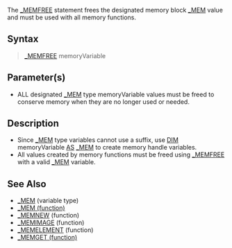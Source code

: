 The [_MEMFREE](_MEMFREE) statement frees the designated memory block [_MEM](_MEM) value and must be used with all memory functions. 

## Syntax

> [_MEMFREE](_MEMFREE) memoryVariable

## Parameter(s)

* ALL designated [_MEM](_MEM) type memoryVariable values must be freed to conserve memory when they are no longer used or needed.

## Description

* Since [_MEM](_MEM) type variables cannot use a suffix, use [DIM](DIM) memoryVariable [AS](AS) [_MEM](_MEM) to create memory handle variables.
* All values created by memory functions must be freed using [_MEMFREE](_MEMFREE) with a valid [_MEM](_MEM) variable.

## See Also

* [_MEM](_MEM) (variable type)
* [_MEM (function)](_MEM-(function))
* [_MEMNEW](_MEMNEW) (function)
* [_MEMIMAGE](_MEMIMAGE) (function)
* [_MEMELEMENT](_MEMELEMENT) (function)
* [_MEMGET (function)](_MEMGET-(function))
